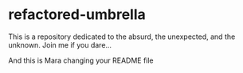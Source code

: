# refactored-umbrella

This is a repository dedicated to the absurd, the unexpected, and the unknown. Join me if you dare...


And this is Mara changing your README file